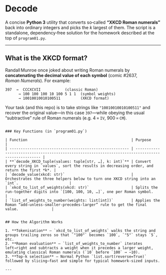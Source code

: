 # Decode

A concise **Python 3** utility that converts so‑called **“XKCD Roman numerals”** back into ordinary integers and picks the *k* largest of them.
The script is a standalone, dependency‑free solution for the homework described at the top of `program01.py`.

---

## What is the XKCD format?

Randall Munroe once joked about writing Roman numerals by **concatenating the decimal value of each symbol** (comic #2637, *Roman Numerals*). For example:

```
397  →  CCCXCVII           (classic Roman)
      → 100 100 100 10 100 5 1 1  (symbol weights)
      → 10010010010100511         (XKCD format)
```

Your task (and this repo) is to take strings like `"10010010010100511"` and recover the original value—in this case `397`—while obeying the usual “subtractive” rule of Roman numerals (e.g. 4 = `IV`, 900 = `CM`).


```

### Key Functions (in `program01.py`)

| Function                                               | Purpose                                                                                           |
| ------------------------------------------------------ | ------------------------------------------------------------------------------------------------- |
| **`decode_XKCD_tuple(values: tuple[str, …], k: int)`** | Convert every string in `values`, sort the results in decreasing order, and return the first *k*. |
| `decode_value(xkcd: str)`                              | Orchestrates the three helpers below to turn one XKCD string into an `int`.                       |
| `xkcd_to_list_of_weights(xkcd: str)`                   | Splits the run‑together digits into `[100, 100, 10, …]`, one per Roman symbol.                    |
| `list_of_weights_to_number(weights: list[int])`        | Applies the Roman “add‑unless‑smaller‑precedes‑larger” rule to get the final value.               |


## How the Algorithm Works

1. **Tokenisation** – `xkcd_to_list_of_weights` walks the string and groups trailing zeros so that `"100"` becomes `100`, `"5"` stays `5`, etc.
2. **Roman evaluation** – `list_of_weights_to_number` iterates left→right and subtracts a weight when it precedes a larger weight, emulating classical Roman numerals (`10` before `100` → −10).
3. **Top‑k selection** – Normal Python `list.sort(reverse=True)` followed by slicing—fast and simple for typical homework‑sized inputs.

---
